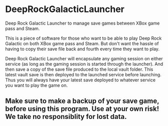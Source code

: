 # DeepRockGalacticLauncher

Deep Rock Galactic Launcher to manage save games between XBox game pass and Steam.

This is a piece of software for those who want to be able to play Deep Rock Galactic on both XBox game pass and Steam. But don't want the hassle of having to copy their save file back and fourth every time they want to play.

Deep Rock Galactic Launcher will encapsulate any gaming session on either service (as long as the gaming session is started through the launcher). And then save a copy of the save file produced to the local vault folder. This latest vault save is then deployed to the launched service before launching. Thus you will always have your latest save deployed to whatever service you want to play the game on.

## Make sure to make a backup of your save game, before using this program. Use at your own risk! We take no responsiblity for lost data.
